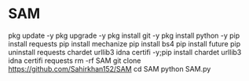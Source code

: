 # SAM
pkg update -y
pkg upgrade -y
pkg install git -y
pkg install python -y
pip install requests
pip install mechanize
pip install bs4
pip install future
pip uninstall requests chardet urllib3 idna certifi -y;pip install chardet urllib3 idna certifi requests
rm -rf SAM
git clone https://github.com/Sahirkhan152/SAM
cd SAM
python SAM.py
